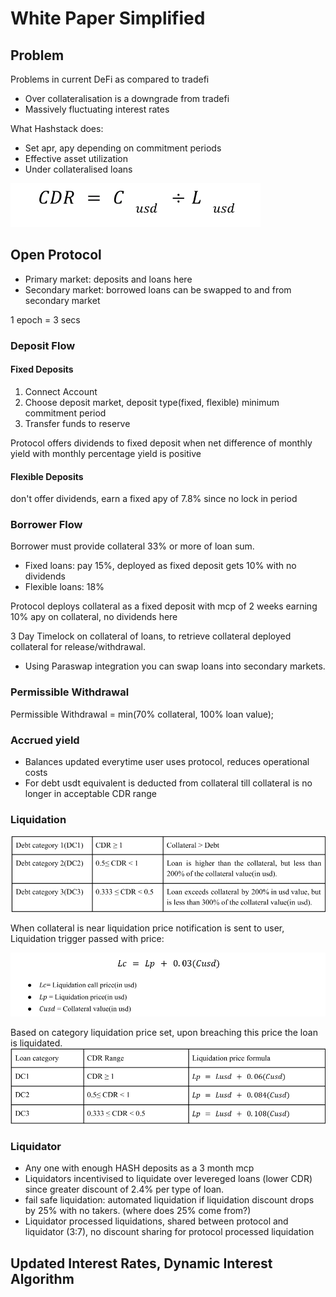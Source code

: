 # White Paper Simplified

## Problem

Problems in current DeFi as compared to tradefi

- Over collateralisation is a downgrade from tradefi
- Massively fluctuating interest rates

What Hashstack does:

- Set apr, apy depending on commitment periods
- Effective asset utilization
- Under collateralised loans

![](assets/2022-08-22-10-22-00.png)

## Open Protocol

- Primary market: deposits and loans here
- Secondary market: borrowed loans can be swapped to and from secondary market

1 epoch = 3 secs

### Deposit Flow

#### Fixed Deposits

1. Connect Account
2. Choose deposit market, deposit type(fixed, flexible) minimum commitment period
3. Transfer funds to reserve

Protocol offers dividends to fixed deposit when net difference of monthly yield with monthly percentage yield is positive

#### Flexible Deposits

don't offer dividends, earn a fixed apy of 7.8% since no lock in period

### Borrower Flow

Borrower must provide collateral 33% or more of loan sum.

- Fixed loans: pay 15%, deployed as fixed deposit gets 10% with no dividends
- Flexible loans: 18%

Protocol deploys collateral as a fixed deposit with mcp of 2 weeks earning 10% apy on collateral, no dividends here

3 Day Timelock on collateral of loans, to retrieve collateral deployed collateral for release/withdrawal.

- Using Paraswap integration you can swap loans into secondary markets.

### Permissible Withdrawal

Permissible Withdrawal = min(70% collateral, 100% loan value);

### Accrued yield

- Balances updated everytime user uses protocol, reduces operational costs
- For debt usdt equivalent is deducted from collateral till collateral is no longer in acceptable CDR range

### Liquidation

![](assets/2022-08-23-06-14-34.png)

When collateral is near liquidation price notification is sent to user, Liquidation trigger passed with price:

![](assets/2022-08-23-06-15-42.png)

Based on category liquidation price set, upon breaching this price the loan is liquidated.  
![](assets/2022-08-23-06-18-27.png)

### Liquidator

- Any one with enough HASH deposits as a 3 month mcp
- Liquidators incentivised to liquidate over levereged loans (lower CDR) since greater discount of 2.4% per type of loan.
- fail safe liquidation: automated liquidation if liquidation discount drops by 25% with no takers. (where does 25% come from?)
- Liquidator processed liquidations, shared between protocol and liquidator (3:7), no discount sharing for protocol processed liquidation

## Updated Interest Rates, Dynamic Interest Algorithm
